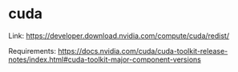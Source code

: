 # cuda

Link: <https://developer.download.nvidia.com/compute/cuda/redist/>

Requirements: <https://docs.nvidia.com/cuda/cuda-toolkit-release-notes/index.html#cuda-toolkit-major-component-versions>

